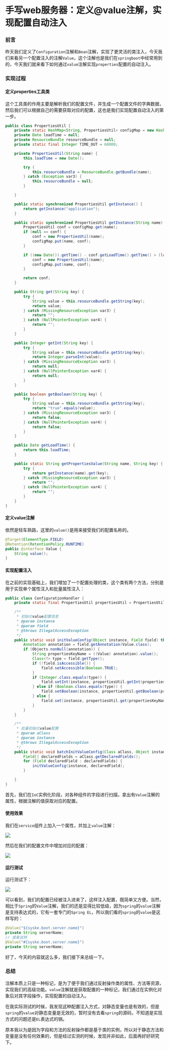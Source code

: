 # 手写web服务器：定义@value注解，实现配置自动注入

### 前言

昨天我们定义了`Configuration`注解和`Bean`注解，实现了更灵活的类注入，今天我们来看另一个配置注入的注解`Value`，这个注解也是我们在`springboot`中经常用到的，今天我们就来看下如何通过`value`注解实现`properties`配置的自动注入。

### 实现过程

#### 定义properties工具类

这个工具类的作用主要是解析我们的配置文件，并生成一个配置文件的字典数据，然后我们可以根据自己的需要获取对应的配置，这也是我们实现配置自动注入的第一步。

```java
public class PropertiesUtil {
    private static HashMap<String, PropertiesUtil> configMap = new HashMap();
    private Date loadTime = null;
    private ResourceBundle resourceBundle = null;
    private static final Integer TIME_OUT = 60000;

    private PropertiesUtil(String name) {
        this.loadTime = new Date();

        try {
            this.resourceBundle = ResourceBundle.getBundle(name);
        } catch (Exception var3) {
            this.resourceBundle = null;
        }

    }

    public static synchronized PropertiesUtil getInstance() {
        return getInstance("application");
    }

    public static synchronized PropertiesUtil getInstance(String name) {
        PropertiesUtil conf = configMap.get(name);
        if (null == conf) {
            conf = new PropertiesUtil(name);
            configMap.put(name, conf);
        }

        if ((new Date()).getTime() - conf.getLoadTime().getTime() > (long)TIME_OUT) {
            conf = new PropertiesUtil(name);
            configMap.put(name, conf);
        }

        return conf;
    }

    public String get(String key) {
        try {
            String value = this.resourceBundle.getString(key);
            return value;
        } catch (MissingResourceException var3) {
            return "";
        } catch (NullPointerException var4) {
            return "";
        }
    }

    public Integer getInt(String key) {
        try {
            String value = this.resourceBundle.getString(key);
            return Integer.parseInt(value);
        } catch (MissingResourceException var3) {
            return null;
        } catch (NullPointerException var4) {
            return null;
        }
    }

    public boolean getBoolean(String key) {
        try {
            String value = this.resourceBundle.getString(key);
            return "true".equals(value);
        } catch (MissingResourceException var3) {
            return false;
        } catch (NullPointerException var4) {
            return false;
        }
    }

    public Date getLoadTime() {
        return this.loadTime;
    }

    public static String getPropertiesValue(String name, String key) {
        try {
            return getInstance(name).get(key);
        } catch (MissingResourceException var3) {
            return "";
        } catch (NullPointerException var4) {
            return "";
        }
    }
}
```

#### 定义value注解

依然是轻车熟路，这里的`value()`是用来接受我们的配置名称的。

```java
@Target(ElementType.FIELD)
@Retention(RetentionPolicy.RUNTIME)
public @interface Value {
    String value();
}
```

#### 实现配置注入

在之前的实现基础上，我们增加了一个配置处理的类，这个类有两个方法，分别是用于实现单个属性注入和批量属性注入：

```java
public class ConfigurationHandler {
    private static final PropertiesUtil propertiesUtil = PropertiesUtil.getInstance("application");

    /**
     * 初始化value配置信息
     * @param instance
     * @param field
     * @throws IllegalAccessException
     */
    public static void initValueConfig(Object instance, Field field) throws IllegalAccessException {
        Annotation annotation = field.getAnnotation(Value.class);
        if (Objects.nonNull(annotation)) {
            String propertiesKeyName = ((Value) annotation).value();
            Class<?> type = field.getType();
            if (!field.isAccessible()) {
                field.setAccessible(Boolean.TRUE);
            }
            if (Integer.class.equals(type)) {
                field.setInt(instance, propertiesUtil.getInt(propertiesKeyName));
            } else if (Boolean.class.equals(type)) {
                field.setBoolean(instance, propertiesUtil.getBoolean(propertiesKeyName));
            } else {
                field.set(instance, propertiesUtil.get(propertiesKeyName));
            }
        }
    }

    /**
     * 批量初始化value配置
     * @param aClass
     * @param instance
     * @throws IllegalAccessException
     */
    public static void batchInitValueConfig(Class aClass, Object instance) throws IllegalAccessException {
        Field[] declaredFields = aClass.getDeclaredFields();
        for (Field declaredField : declaredFields) {
            initValueConfig(instance, declaredField);
        }

    }
}
```

首先，我们在`IoC`实例化阶段，对各种组件的字段进行扫描，拿出有`Value`注解的属性，根据注解的值获取对应的配置。

#### 使用效果

我们在`service`组件上加入一个属性，并加上`value`注解：

![](https://gitee.com/sysker/picBed/raw/master/images/20210609085248.png)

然后在我们的配置文件中增加对应的配置：

![](https://gitee.com/sysker/picBed/raw/master/images/20210609085411.png)

#### 运行测试

运行测试下：

![](https://gitee.com/sysker/picBed/raw/master/images/20210609122522.png)

可以看到，我们的配置已经被注入进来了，这样注入配置，既简单又方便。当然，相比于`Spring`的`Value`注解，我们的还是显得比较低级，因为`spring`的`value`注解是支持表达式的，它有一套专门的`Spring EL`，所以我们看的`spring`的`value`是这样写的：

```java
@Value("${syske.boot.server.name}")
private String serverName;
// 或者这样
@Value("#{syske.boot.server.name}")
private String serverName;
```

好了，今天的内容就这么多，我们接下来总结一下。

### 总结

注解本质上只是一种标记，是为了便于我们通过反射操作类的属性、方法等资源，实现我们的高级功能。`value`注解就是获取配置的一种标记，我们通过在实例化对象后对其字段操作，实现配置的自动注入。

在我实际测试的时候，我发现这种配置注入方式，对静态变量也是有效的，但是`spring`的`value`对静态变量是无效的，暂时没有去看`spring`的源码，不知道是实现方式的问题还是`EL`表达式的锅。

原本我以为是因为字段和方法的反射操作都是基于类的实例，所以对于静态方法和变量是没有任何效果的，但是经过实测的时候，发现并非如此，后面再好好研究下。

